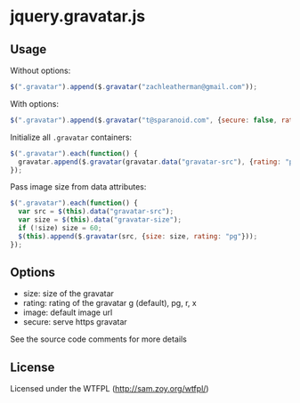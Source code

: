 # jquery.gravatar.js

## Usage

Without options:

```javascript
$(".gravatar").append($.gravatar("zachleatherman@gmail.com"));
```

With options:

```javascript
$(".gravatar").append($.gravatar("t@sparanoid.com", {secure: false, rating: "pg"}));
```

Initialize all `.gravatar` containers:

```javascript
$(".gravatar").each(function() {
  gravatar.append($.gravatar(gravatar.data("gravatar-src"), {rating: "pg"}));
});
```

Pass image size from data attributes:

```javascript
$(".gravatar").each(function() {
  var src = $(this).data("gravatar-src");
  var size = $(this).data("gravatar-size");
  if (!size) size = 60;
  $(this).append($.gravatar(src, {size: size, rating: "pg"}));
});
```

## Options

- size: size of the gravatar
- rating: rating of the gravatar g (default), pg, r, x
- image: default image url
- secure: serve https gravatar

See the source code comments for more details

## License

Licensed under the WTFPL (http://sam.zoy.org/wtfpl/)
